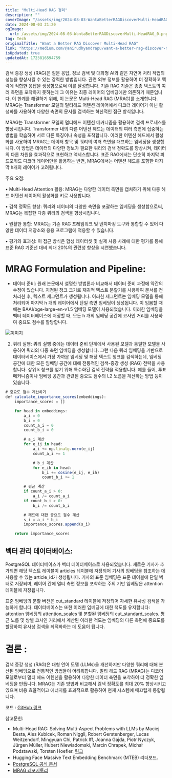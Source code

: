 ```yaml
---
title: "Multi-Head RAG 정리"
description: ""
coverImage: "/assets/img/2024-08-03-WantaBetterRAGDiscoverMulti-HeadRAG_0.png"
date: 2024-08-03 21:20
ogImage: 
  url: /assets/img/2024-08-03-WantaBetterRAGDiscoverMulti-HeadRAG_0.png
tag: Tech
originalTitle: "Want a Better RAG Discover Multi-Head RAG"
link: "https://medium.com/@anirudhyandrapu/want-a-better-rag-discover-multi-head-rag-ff945571c904"
isUpdated: true
updatedAt: 1723816594759
---
```




검색 증강 생성 (RAG)은 질문 응답, 정보 검색 및 대화형 AI와 같은 자연어 처리 작업의 성능을 향상시킬 수 있는 강력한 방법입니다. 관련 외부 정보를 활용하여 더 정확하고 맥락에 적합한 응답을 생성함으로써 이를 달성합니다. 기존 RAG 기술은 종종 텍스트의 여러 측면을 포착하지 못하는데 그 이유는 최종 레이어의 임베딩에만 의존하기 때문입니다. 이 한계를 해결하기 위해, 이 논문은 Multi-Head RAG (MRAG)를 소개합니다. MRAG는 Transformer 모델의 멀티헤드 어텐션 레이어에서 디코더 레이어가 아닌 활성화를 사용하여 다양한 측면의 문서를 검색하는 혁신적인 접근 방식입니다.

MRAG는 Transformer 모델의 멀티헤드 어텐션 메커니즘을 활용하여 검색 프로세스를 향상시킵니다. Transformer 내의 다른 어텐션 헤드는 데이터의 여러 측면에 집중하는 방법을 학습하여 서로 다른 특징이나 속성을 포착합니다. 이러한 어텐션 헤드에서 활성화를 사용하여 MRAG는 데이터 항목 및 쿼리의 여러 측면을 대표하는 임베딩을 생성합니다. 이 방법은 데이터의 다양한 정보가 필요한 쿼리의 검색 정확도를 향상시켜, 데이터의 다른 차원을 효과적으로 표현하고 액세스합니다. 표준 RAG에서는 단순히 마지막 피드포워드 디코더 레이어만을 활용하는 반면, MRAG에서는 어텐션 헤드를 포함한 마지막 h개의 레이어가 고려됩니다.

주요 요점:

<div class="content-ad"></div>

• Multi-Head Attention 활용: MRAG는 다양한 데이터 측면을 캡처하기 위해 다중 헤드 어텐션 레이어의 활성화를 키로 사용합니다.

• 검색 정확도 향상: 쿼리와 데이터의 다양한 측면을 포괄하는 임베딩을 생성함으로써, MRAG는 복잡한 다층 쿼리의 검색을 향상시킵니다.

• 원활한 통합: MRAG는 기존 RAG 프레임워크 및 벤치마킹 도구와 통합할 수 있어 다양한 데이터 저장소와 응용 프로그램에 적응할 수 있습니다.

• 평가와 효과성: 이 접근 방식은 합성 데이터셋 및 실제 사용 사례에 대한 평가를 통해 표준 RAG 기준선 대비 최대 20%의 관련성 향상을 시연했습니다.

<div class="content-ad"></div>

# MRAG Formulation and Pipeline:

- 데이터 준비: 원래 논문에서 설명한 방법론과 비교해서 데이터 준비 과정에 약간의 수정이 있습니다. 지정된 청크 크기로 재귀적 텍스트 분할기를 사용하여 문서를 전처리한 후, 텍스트 세그먼트가 생성됩니다. 이러한 세그먼트는 임베딩 모델을 통해 처리되어 마지막 h 개의 레이어에서 단일 측면 임베딩이 생성됩니다. 이 임봄할 때에는 BAAI/bge-large-en-v1.5 임베딩 모델이 사용되었습니다. 이러한 임베딩을 벡터 데이터베이스에 저장할 때, 모든 h 개의 임베딩 공간에 코사인 거리를 사용하여 중요도 점수를 할당합니다.

![이미지](/assets/img/2024-08-03-WantaBetterRAGDiscoverMulti-HeadRAG_1.png)

2. 쿼리 실행: 쿼리 실행 중에는 데이터 준비 단계에서 사용된 모델과 동일한 모델을 사용하여 쿼리의 다중 측면 임베딩을 생성합니다. 그런 다음 쿼리 임베딩을 기반으로 데이터베이스에서 가장 가까운 임베딩 및 해당 텍스트 청크를 검색하는데, 임베딩 공간에 대한 모든 임베딩 공간에 대해 전통적인 검색-증강 생성 (RAG) 전략을 사용합니다. 상위 k 청크를 얻기 위해 특수화된 검색 전략을 적용합니다. 예를 들어, 투표 메커니즘이나 임베딩 공간과 관련된 중요도 점수의 L2 노름을 계산하는 방법 등이 있습니다.

<div class="content-ad"></div>

```js
# 중요도 점수 계산하기
def calculate_importance_scores(embeddings):
    importance_scores = []

    for head in embeddings:
        a_i = 0
        b_i = 0
        count_a_i = 0
        count_b_i = 0

        # a_i 계산
        for e_ij in head:
            a_i += np.linalg.norm(e_ij)
            count_a_i += 1

            # b_i 계산
            for e_ih in head:
                b_i += cosine(e_ij, e_ih)
                count_b_i += 1

        # 평균 계산
        if count_a_i > 0:
            a_i /= count_a_i
        if count_b_i > 0:
            b_i /= count_b_i

        # 헤드에 대한 중요도 점수 계산
        s_i = a_i * b_i
        importance_scores.append(s_i)

    return importance_scores
```

## 벡터 관리 데이터베이스:

PostgreSQL 데이터베이스가 벡터 데이터베이스로 사용되었습니다. 새로운 기사가 추가되면 해당 텍스트 레이블이 articles 테이블에 저장되어 기사의 임베딩을 참조하는 데 사용할 수 있는 article_id가 생성됩니다. 기사의 표준 임베딩은 표준 테이블에 단일 벡터로 저장되며, 레이어 간에 멀티 측면 정보를 포착하는 주의 기반 임베딩은 attention 테이블에 저장됩니다.

표준 임베딩의 분할 버전은 cut_standard 테이블에 저장되어 자세한 유사성 검색을 가능하게 합니다. 데이터베이스는 또한 이러한 임베딩에 대한 척도를 유지합니다: attention 임베딩의 attention_scales 및 분할된 임베딩의 cut_standard_scales. 평균 노름 및 쌍별 코사인 거리에서 계산된 이러한 척도는 임베딩의 다른 측면에 중요도를 할당하여 유사성 검색을 최적화하는 데 도움이 됩니다.


<div class="content-ad"></div>

# 결론 :

검색 증강 생성 (RAG)은 대형 언어 모델 (LLMs)을 개선하지만 다양한 쿼리에 대해 분산된 임베딩으로 전통적인 방법들이 어려워합니다. 멀티 헤드 RAG (MRAG)는 디코더 모델로부터 멀티 헤드 어텐션을 활용하여 다양한 데이터 측면을 포착하여 더 정확한 임베딩을 만듭니다. MRAG는 기존 방법과 비교해서 검색 정확도를 최대 20% 향상시키고 있으며 비용 효율적이고 에너지를 효과적으로 활용하여 현재 시스템에 매끄럽게 통합됩니다.

코드 : [GitHub 링크](https://github.com/anirudh-8985/Multi-Head-RAG)

참고문헌:

<div class="content-ad"></div>

- Multi-Head RAG: Solving Multi-Aspect Problems with LLMs by Maciej Besta, Ales Kubicek, Roman Niggli, Robert Gerstenberger, Lucas Weitzendorf, Mingyuan Chi, Patrick Iff, Joanna Gajda, Piotr Nyczyk, Jürgen Müller, Hubert Niewiadomski, Marcin Chrapek, Michał Podstawski, Torsten Hoefler. [링크](https://arxiv.org/abs/2406.05085)
- Hugging Face Massive Text Embedding Benchmark (MTEB) 리더보드.
- [PostgreSQL 공식 문서](https://www.postgresql.org/docs)
- [MRAG 레포지토리](https://github.com/spcl/MRAG)